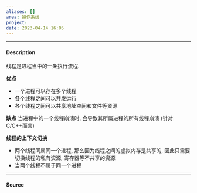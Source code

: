 ```yaml
---
aliases: []
area: 操作系统
project: 
date: 2023-04-14 16:05
---
```

---
#### Description
线程是进程当中的一条执行流程.

**优点**
- 一个进程可以存在多个线程
- 各个线程之间可以并发运行
- 各个线程之间可以共享地址空间和文件等资源

**缺点**
当进程中的一个线程崩溃时, 会导致其所属进程的所有线程崩溃 (针对 C/C++而言)

**线程的上下文切换**
- 两个线程同属同一个进程, 那么因为线程之间的虚拟内存是共享的, 因此只需要切换线程的私有资源, 寄存器等不共享的资源
- 当两个线程不属于同一个进程

---
#### Source
